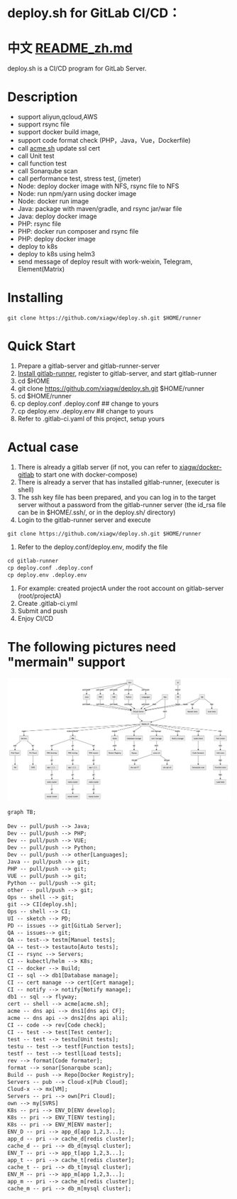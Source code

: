# deploy.sh for GitLab CI/CD：

# 中文 [README_zh.md](README_zh.md)

deploy.sh is a CI/CD program for GitLab Server.
# Description
* support aliyun,qcloud,AWS
* support rsync file
* support docker build image,
* support code format check (PHP，Java，Vue，Dockerfile)
* call [acme.sh](https://github.com/acmesh-official/acme.sh.git) update ssl cert
* call Unit test
* call function test
* call Sonarqube scan
* call performance test, stress test, (jmeter)
* Node: deploy docker image with NFS, rsync file to NFS
* Node: run npm/yarn using docker image
* Node: docker run image
* Java: package with maven/gradle, and rsync jar/war file
* Java: deploy docker image
* PHP: rsync file
* PHP: docker run composer and rsync file
* PHP: deploy docker image
* deploy to k8s
* deploy to k8s using helm3
* send message of deploy result with work-weixin, Telegram, Element(Matrix)

# Installing
`git clone https://github.com/xiagw/deploy.sh.git $HOME/runner`

# Quick Start
1. Prepare a gitlab-server and gitlab-runner-server
1. [Install gitlab-runner](https://docs.gitlab.com/runner/install/linux-manually.html), register to gitlab-server, and start gitlab-runner
1. cd $HOME
1. git clone https://github.com/xiagw/deploy.sh.git $HOME/runner
1. cd $HOME/runner
1. cp deploy.conf .deploy.conf      ## change to yours
1. cp deploy.env .deploy.env        ## change to yours
1. Refer to .gitlab-ci.yaml of this project, setup yours


# Actual case
1. There is already a gitlab server (if not, you can refer to [xiagw/docker-gitlab](https://github.com/xiagw/docker-gitlab) to start one with docker-compose)
1. There is already a server that has installed gitlab-runner, (executer is shell)
1. The ssh key file has been prepared, and you can log in to the target server without a password from the gitlab-runner server (the id_rsa file can be in $HOME/.ssh/, or in the deploy.sh/ directory)
1. Login to the gitlab-runner server and execute
```shell
git clone https://github.com/xiagw/deploy.sh.git $HOME/runner
```
1. Refer to the deploy.conf/deploy.env, modify the file
```shell
cd gitlab-runner
cp deploy.conf .deploy.conf
cp deploy.env .deploy.env
```
1. For example: created projectA under the root account on gitlab-server (root/projectA)
1. Create .gitlab-ci.yml
1. Submit and push
1. Enjoy CI/CD

# The following pictures need "mermain" support
![](readme.png)

```mermaid
graph TB;

Dev -- pull/push --> Java;
Dev -- pull/push --> PHP;
Dev -- pull/push --> VUE;
Dev -- pull/push --> Python;
Dev -- pull/push --> other[Languages];
Java -- pull/push --> git;
PHP -- pull/push --> git;
VUE -- pull/push --> git;
Python -- pull/push --> git;
other -- pull/push --> git;
Ops -- shell --> git;
git --> CI[deploy.sh];
Ops -- shell --> CI;
UI -- sketch --> PD;
PD -- issues --> git[GitLab Server];
QA -- issues--> git;
QA -- test--> testm[Manuel tests];
QA -- test--> testauto[Auto tests];
CI -- rsync --> Servers;
CI -- kubectl/helm --> K8s;
CI -- docker --> Build;
CI -- sql --> db1[Database manage];
CI -- cert manage --> cert[Cert manage];
CI -- notify --> notify[Notify manage];
db1 -- sql --> flyway;
cert -- shell --> acme[acme.sh];
acme -- dns api --> dns1[dns api CF];
acme -- dns api --> dns2[dns api ali];
CI -- code --> rev[Code check];
CI -- test --> test[Test center];
test -- test --> testu[Unit tests];
testu -- test --> testf[Function tests];
testf -- test --> testl[Load tests];
rev --> format[Code formater];
format --> sonar[Sonarqube scan];
Build -- push --> Repo[Docker Registry];
Servers -- pub --> Cloud-x[Pub Cloud];
Cloud-x --> mx[VM];
Servers -- pri --> own[Pri Cloud];
own --> my[SVRS]
K8s -- pri --> ENV_D[ENV develop];
K8s -- pri --> ENV_T[ENV testing];
K8s -- pri --> ENV_M[ENV master];
ENV_D -- pri --> app_d[app 1,2,3...];
app_d -- pri --> cache_d[redis cluster];
cache_d -- pri --> db_d[mysql cluster];
ENV_T -- pri --> app_t[app 1,2,3...];
app_t -- pri --> cache_t[redis cluster];
cache_t -- pri --> db_t[mysql cluster];
ENV_M -- pri --> app_m[app 1,2,3...];
app_m -- pri --> cache_m[redis cluster];
cache_m -- pri --> db_m[mysql cluster];
```

